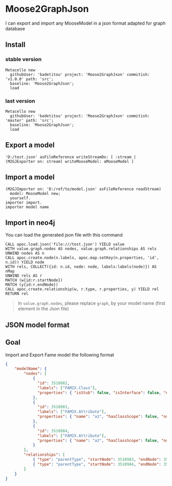 # Moose2GraphJson

I can export and import any MooseModel in a json format adapted for graph database

## Install

### stable version

```smalltalk
Metacello new
  githubUser: 'badetitou' project: 'Moose2GraphJson' commitish: 'v1.0.0' path: 'src';
  baseline: 'Moose2GraphJson';
  load
```

### last version

```smalltalk
Metacello new
  githubUser: 'badetitou' project: 'Moose2GraphJson' commitish: 'master' path: 'src';
  baseline: 'Moose2GraphJson';
  load
```

## Export a model

```smalltalk
'D:/test.json' asFileReference writeStreamDo: [ :stream | (M2GJExporter on: stream) writeMooseModel: aMooseModel ]
```

## Import a model

```smalltalk
(M2GJImporter on: 'D:/ref/to/model.json' asFileReference readStream) 
  model: MooseModel new;
  yourself.
importer import.
importer model name
```

## Import in neo4j

You can load the generated json file with this command

```db
CALL apoc.load.json('file:///test.json') YIELD value
WITH value.graph.nodes AS nodes, value.graph.relationships AS rels
UNWIND nodes AS n
CALL apoc.create.node(n.labels, apoc.map.setKey(n.properties, 'id', n.id)) YIELD node
WITH rels, COLLECT({id: n.id, node: node, labels:labels(node)}) AS nMap
UNWIND rels AS r
MATCH (w{id:r.startNode})
MATCH (y{id:r.endNode})
CALL apoc.create.relationship(w, r.type, r.properties, y) YIELD rel
RETURN rel
```

> In `value.graph.nodes`, please replace `graph`, by your model name (first element in the Json file)


## JSON model format

## Goal

Import and Export Fame model the following format

```json
{
    "modelName": {
        "nodes": [
            {
              "id": 3510982, 
              "labels": ["FAMIX.Class"],
              "properties": { "isStub": false, "isInterface": false, "numberOfLinesOfCode": 0, "name": "a" }
            },
            {
              "id": 3510983, 
              "labels": ["FAMIX.Attribute"],
              "properties": { "name": "a1", "hasClassScope": false, "numberOfLinesOfCode": -1, "isStub": false }
            },
            {
              "id": 3510984, 
              "labels": ["FAMIX.Attribute"],
              "properties": { "name": "a2", "hasClassScope": false, "numberOfLinesOfCode": -1, "isStub": false }
            }
        ],
        "relationships": [
            { "type": "parentType", "startNode": 3510983, "endNode": 3510982, "properties": {} },
            { "type": "parentType", "startNode": 3510984, "endNode": 3510982, "properties": {} }
        ]
    }
}
```
